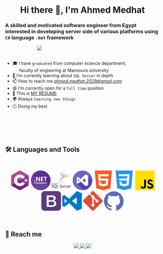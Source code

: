 <h1 align="center">Hi there 👋, I'm Ahmed Medhat</h1>

### A skilled and motivated software engineer from Egypt interested in developing server side of various platforms using `C#` language `.Net` framework

<img align="right" src="https://user-images.githubusercontent.com/63050133/156676671-d5b2e362-97d4-4404-9447-dd71ddfea82f.gif" width="400" />

<br />
<br />

- 🎓 I have `graduated` from computer science department,  
&emsp;&nbsp; faculty of engieering at Mansoura university
- 🌱 I’m currently learning about `SQL Server` in depth
- 📫 How to reach me *ahmed.medhat.2029@gmail.com*
- :smile: I’m currently open for a `full time` position
- 📁 This is [MY RESUME](https://drive.google.com/file/d/1o-GJq0A9JehRnGn3cOFpxHCP-GHlCuGm)
- 🌍 Always `learning new things`
- :clock5: Doing my best 

<br />
<br />
<br />
<br />


## 🛠 Languages and Tools
<br />
<p align="center">
     <img src="Icons/CSharp.png">
     <img src="Icons/DotNet.png">
     <img src="Icons/SQL_Server.png">
     <img src="Icons/Visual_Studio.png">
     <img src="Icons/HTML5.png" alt="HTML5">
     <img src="Icons/CSS3.png" alt="CSS3">
     <img src="Icons/JS.png" alt="JavaScript">
     <img src="Icons/Bootstrap.png">
     <img src="Icons/Visual_Studio_Code.png">
     <img src="Icons/Git.png" alt="Git">
     <img src="Icons/Github.png" alt="GitHub">
</p>

<br />

## 📩 Reach me

<p align="center">
     <a href="mailto:ahmed.medhat.2029@gmail.com" title="Gmail">
          <img src="https://img.shields.io/badge/gmail-%23F05033.svg?style=for-the-badge&logo=gmail&logoColor=white"/>
     </a>
    <a href="https://www.linkedin.com/in/ahmed-medhat-2029" title="LinkedIn">
         <img src="https://img.shields.io/badge/linkedin-%230077B5.svg?style=for-the-badge&logo=linkedin&logoColor=white"/>
     </a>  
     <a href="Ahmed_QR_Code.png" title="WhatsApp">
         <img src="https://img.shields.io/badge/WhatsApp-25D366?style=for-the-badge&logo=whatsapp&logoColor=white"/>
     </a>
</p>
